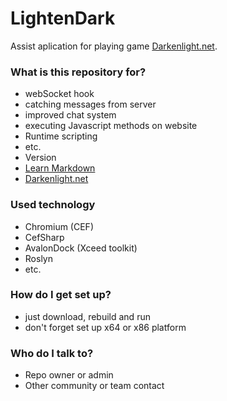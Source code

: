 # LightenDark #

Assist aplication for playing game [Darkenlight.net](http://darkenlight:8082/).

### What is this repository for? ###

* webSocket hook
* catching messages from server
* improved chat system
* executing Javascript methods on website
* Runtime scripting
* etc.
* Version
* [Learn Markdown](https://bitbucket.org/tutorials/markdowndemo)
* [Darkenlight.net](http://darkenlight:8082/)

### Used technology ###

* Chromium (CEF)
* CefSharp
* AvalonDock (Xceed toolkit)
* Roslyn
* etc.

### How do I get set up? ###

* just download, rebuild and run
* don't forget set up x64 or x86 platform

### Who do I talk to? ###

* Repo owner or admin
* Other community or team contact